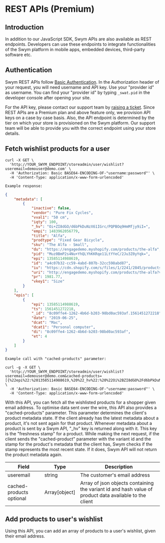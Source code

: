 # REST APIs (Premium)

## Introduction

In addition to our JavaScript SDK, Swym APIs are also available as REST endpoints. Developers can use these endpoints to integrate functionalities of the Swym platform in mobile apps, embedded devices, third-party software etc.

## Authentication

Swym REST APIs follow [Basic Authentication](https://swagger.io/docs/specification/authentication/basic-authentication/). In the Authorization header of your request, you will need username and API key. Use your "provider id" as username. You can find your "provider id" by typing `_swat.pid` in the developer console after opening your site.

For the API key, please contact our support team by <a href="https://swym.freshdesk.com/support/tickets/new" target="_blank">raising a ticket</a>. Since REST APIs are a Premium plan and above feature only, we provision API keys on a case by case basis. Also, the API endpoint is determined by the tier on which your store is provisioned on the Swym platform. Our support team will be able to provide you with the correct endpoint using your store details.

## Fetch wishlist products for a user

```shell:cURL
curl -X GET \
  'http://YOUR_SWYM_ENDPOINT/storeadmin/user/wishlist?useremail=demouser@demo.com' \
  -H 'Authorization: Basic BASE64-ENCODING-OF-"username:password"' \
  -H 'Content-Type: application/x-www-form-urlencoded'

```
```
Example response:
```

```json
{
    "metadata": [
        {
            "inactive": false,
            "vendor": "Pure Fix Cycles",
            "vval1": "50 cm",
            "iqty": 100,
            "_hv": "Oi+ZI8dGO/d6bPkDuNzX61IGrc/PQPBOq9HmMfjy9iI=",
            "empi": 1483962056779,
            "title": "Alfa",
            "prodtype": "Fixed Gear Bicycle",
            "sku": "The Alfa - Small",
            "du": "https://engagedemo.myshopify.com/products/the-alfa",
            "pid": "Muz0BmP2s4Nu+YhQLYhKKRqe11LtYYeC/2Ju3Z0yYqk=",
            "epi": 13585114988619,
            "id": "a4c07b32-cc59-4abd-807b-32cc598abd87",
            "iu": "https://cdn.shopify.com/s/files/1/2241/2845/products/ALFA_SIDE_WEB.jpg?v=1542443636",
            "uri": "http://engagedemo.myshopify.com/products/the-alfa?variant=13585114988619",
            "pr": 1981.77,
            "vkey1": "Size"
        }
    ],
    "epis": [
        {
            "epi": 13585114988619,
            "ts": 1561451272218,
            "_id": "8c09ffe4-1262-4b6d-b203-98bd0ac593af.1561451272218",
            "date": "2019-06-25",
            "dcat": "Mac",
            "dcat1": "Personal computer",
            "di": "8c09ffe4-1262-4b6d-b203-98bd0ac593af",
            "et": 4
        }
    ]
}
```
```
Example call with "cached-products" parameter:
```

```shell:cURL
curl -g -X GET \
  'http://YOUR_SWYM_ENDPOINT/storeadmin/user/wishlist?useremail=demouser@demo.com&cached-products=[{%22epi%22:%2013585114988619,%20%22_hv%22:%20%22Oi%2BZI8dGO%2Fd6bPkDuNzX61IGrc%2FPQPBOq9HmMfjy9iI%3D%22}]' \
  -H 'Authorization: Basic BASE64-ENCODING-OF-"username:password"' \
  -H 'Content-Type: application/x-www-form-urlencoded'

```
With this API, you can fetch all the wishlisted products for a shopper given email address.
To optimise data sent over the wire, this API also provides a "cached-products" parameter. This parameter determines the client's product metadata state. If the client already has the latest metadata about a product, it's not sent again for that product. Whenever metadata about a product is sent by a Swym API, "_hv" key is returned along with it. This key is the "freshness stamp" for a product. While making the next request, if the client sends the "cached-product" parameter with the variant id and the stamp for the product's metadata that the client has, Swym checks if the stamp represents the most recent state. If it does, Swym API will not return the product metadata again.

Field | Type | Description
--------- | ------- | -----------
useremail | string | The customer's email address
cached-products <span>optional</span> | Array[object] | Array of json objects containing the variant id and hash value of product data available to the client

## Add products to user's wishlist

Using this API, you can add an array of products to a user's wishlist, given their email address.
